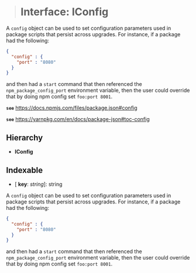 > # Interface: IConfig

A `config` object can be used to set configuration parameters
used in package scripts that persist across upgrades.
For instance, if a package had the following:
```json
{
  "config" : {
    "port" : "8080"
  }
}
```
and then had a `start` command that then referenced the
`npm_package_config_port` environment variable,
then the user could override that by doing npm config set `foo:port 8001`.

**`see`** https://docs.npmjs.com/files/package.json#config

**`see`** https://yarnpkg.com/en/docs/package-json#toc-config

## Hierarchy

* **IConfig**

## Indexable

* \[ **key**: *string*\]: string

A `config` object can be used to set configuration parameters
used in package scripts that persist across upgrades.
For instance, if a package had the following:
```json
{
  "config" : {
    "port" : "8080"
  }
}
```
and then had a `start` command that then referenced the
`npm_package_config_port` environment variable,
then the user could override that by doing npm config set `foo:port 8001`.